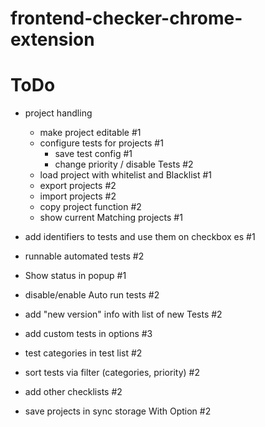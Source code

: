 # frontend-checker-chrome-extension

# ToDo

- project handling
    - make project editable #1
    - configure tests for projects #1
        - save test config #1
        - change priority / disable Tests #2
    - load project with whitelist and Blacklist #1
    - export projects #2
    - import projects #2
    - copy project function #2
    - show current Matching projects #1

- add identifiers to tests and use them on checkbox es #1
- runnable automated tests #2
- Show status in popup #1
- disable/enable Auto run tests #2
- add "new version" info with list of new Tests #2
- add custom tests in options #3
- test categories in test list #2
- sort tests via filter (categories, priority) #2
- add other checklists #2
- save projects in sync storage With Option #2
